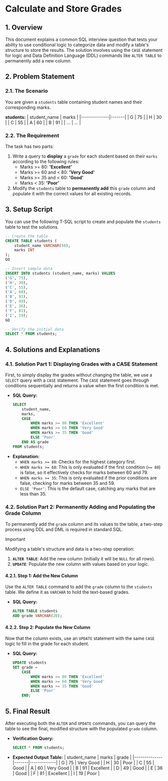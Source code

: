 # Calculate and Store Grades

## 1. Overview
This document explains a common SQL interview question that tests your ability to use conditional logic to categorize data and modify a table's structure to store the results. The solution involves using the `CASE` statement for logic and Data Definition Language (DDL) commands like `ALTER TABLE` to permanently add a new column.

## 2. Problem Statement

### 2.1. The Scenario
You are given a `students` table containing student names and their corresponding marks.

**students:**
| student_name | marks |
|--------------|-------|
| G            | 75    |
| H            | 30    |
| C            | 55    |
| A            | 60    |
| B            | 91    |
| ...          | ...   |

### 2.2. The Requirement
The task has two parts:
1.  Write a query to **display** a `grade` for each student based on their `marks` according to the following rules:
    -   Marks >= 80: **'Excellent'**
    -   Marks >= 60 and < 80: **'Very Good'**
    -   Marks >= 35 and < 60: **'Good'**
    -   Marks < 35: **'Poor'**
2.  Modify the `students` table to **permanently add** this `grade` column and populate it with the correct values for all existing records.

## 3. Setup Script
You can use the following T-SQL script to create and populate the `students` table to test the solutions.

```sql
-- Create the table
CREATE TABLE students (
    student_name VARCHAR(50),
    marks INT
);
GO

-- Insert sample data
INSERT INTO students (student_name, marks) VALUES
('G', 75),
('H', 30),
('C', 55),
('A', 60),
('B', 91),
('D', 49),
('E', 36),
('F', 81),
('I', 19);
GO

-- Verify the initial data
SELECT * FROM students;
```

## 4. Solutions and Explanations

### 4.1. Solution Part 1: Displaying Grades with a CASE Statement
First, to simply display the grades without changing the table, we use a `SELECT` query with a `CASE` statement. The `CASE` statement goes through conditions sequentially and returns a value when the first condition is met.

-   **SQL Query:**
    ```sql
    SELECT
        student_name,
        marks,
        CASE
            WHEN marks >= 80 THEN 'Excellent'
            WHEN marks >= 60 THEN 'Very Good'
            WHEN marks >= 35 THEN 'Good'
            ELSE 'Poor'
        END AS grade
    FROM students;
    ```
-   **Explanation:**
    -   `WHEN marks >= 80`: Checks for the highest category first.
    -   `WHEN marks >= 60`: This is only evaluated if the first condition (`>= 80`) is false, so it effectively checks for marks between 60 and 79.
    -   `WHEN marks >= 35`: This is only evaluated if the prior conditions are false, checking for marks between 35 and 59.
    -   `ELSE 'Poor'`: This is the default case, catching any marks that are less than 35.

### 4.2. Solution Part 2: Permanently Adding and Populating the Grade Column
To permanently add the `grade` column and its values to the table, a two-step process using DDL and DML is required in standard SQL.

> [!IMPORTANT]
> Modifying a table's structure and data is a two-step operation:
> 1.  **`ALTER TABLE`**: Add the new column (initially it will be `NULL` for all rows).
> 2.  **`UPDATE`**: Populate the new column with values based on your logic.

#### 4.2.1. Step 1: Add the New Column
Use the `ALTER TABLE` command to add the `grade` column to the `students` table. We define it as `VARCHAR` to hold the text-based grades.

-   **SQL Query:**
    ```sql
    ALTER TABLE students
    ADD grade VARCHAR(20);
    ```

#### 4.2.2. Step 2: Populate the New Column
Now that the column exists, use an `UPDATE` statement with the same `CASE` logic to fill in the grade for each student.

-   **SQL Query:**
    ```sql
    UPDATE students
    SET grade =
        CASE
            WHEN marks >= 80 THEN 'Excellent'
            WHEN marks >= 60 THEN 'Very Good'
            WHEN marks >= 35 THEN 'Good'
            ELSE 'Poor'
        END;
    ```

## 5. Final Result
After executing both the `ALTER` and `UPDATE` commands, you can query the table to see the final, modified structure with the populated `grade` column.

-   **Verification Query:**
    ```sql
    SELECT * FROM students;
    ```
-   **Expected Output Table:**
| student_name | marks | grade       |
|--------------|-------|-------------|
| G            | 75    | Very Good   |
| H            | 30    | Poor        |
| C            | 55    | Good        |
| A            | 60    | Very Good   |
| B            | 91    | Excellent   |
| D            | 49    | Good        |
| E            | 36    | Good        |
| F            | 81    | Excellent   |
| I            | 19    | Poor        |
